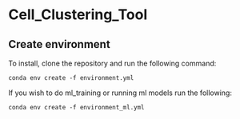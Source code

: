 # Cell_Clustering_Tool
## Create environment
To install, clone the repository and run the following command:

`conda env create -f environment.yml`

If you wish to do ml_training or running ml models run the following:

`conda env create -f environment_ml.yml`